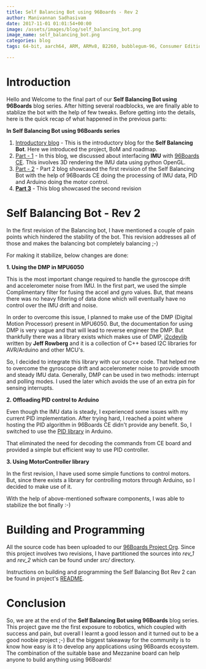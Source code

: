 ```yaml
---
title: Self Balancing Bot using 96Boards - Rev 2
author: Manivannan Sadhasivam
date: 2017-11-01 01:01:54+00:00
image: /assets/images/blog/self_balancing_bot.png
image_name: self_balancing_bot.png
categories: blog
tags: 64-bit, aarch64, ARM, ARMv8, B2260, bubblegum-96, Consumer Edition, Consumer IoT, DB410c, dragonboard410c, F-Cue, HiKey, I Squared C, I2C, Linaro, Linux, MediaTek X20, Bot, Self balancing Bot, Robotics, Digital Motion Processor, DMP, MPU6050

---
```


# **Introduction**

Hello and Welcome to the final part of our **Self Balancing Bot using 96Boards** blog series. After hitting several roadblocks, we are
finally able to stablize the bot with the help of few tweaks. Before getting into the details, here is the quick recap of what
happened in the previous parts:

**In Self Balancing Bot using 96Boards series**

1. [Introductory blog](/blog/introducing-self-balancing-bot-using-96boards/) - This is the introductory
blog for the **Self Balancing Bot**. Here we introduced the project, BoM and roadmap.
2. [Part - 1](/blog/self-balancing-bot-using-96boards-part1/) - In this blog, we discussed about
interfacing **IMU** with [96Boards CE](/products/ce/). This involves 3D rendering the IMU data using
python OpenGL.
3. [Part - 2](/blog/self-balancing-bot-using-96boards-part2/) - Part 2 blog showcased the first revision
of the Self Balancing Bot with the help of 96Boards CE doing the processing of IMU data, PID and Arduino
doing the motor control.
4. **[Part 3](/blog/self-balancing-bot-using-96boards-part3/)** - This blog showcased the second revision

# **Self Balancing Bot - Rev 2**

In the first revision of the Balancing bot, I have mentioned a couple of pain points which hindered the stability of the bot. This revision addresses all of those and makes the balancing bot completely balancing ;-)

For making it stabilize, below changes are done:

**1. Using the DMP in MPU6050**

This is the most important change required to handle the gyroscope drift and accelerometer noise from IMU. In the first part, we
used the simple Complimentary filter for fusing the accel and gyro values. But, that means there was no heavy filtering of data done
which will eventually have no control over the IMU drift and noise.

In order to overcome this issue, I planned to make use of the DMP (Digital Motion Processor) present in MPU6050. But, the documentation for using DMP is very vague and that will lead to reverse engineer the DMP. But thankfully there was a library exists which
makes use of DMP, [i2cdevlib](https://github.com/jrowberg/i2cdevlib) written by **Jeff Rowberg** and it is a collection of C++ based I2C libraries for AVR/Arduino and other MCU's.

So, I decided to integrate this library with our source code. That helped me to overcome the gyroscope drift and accelerometer noise to provide smooth and steady IMU data. Generally, DMP can be used in two methods: interrupt and polling modes. I used the later which avoids the use of an extra pin for sensing interrupts.

**2. Offloading PID control to Arduino**

Even though the IMU data is steady, I experienced some issues with my current PID implementation. After trying hard, I reached a point where hosting the PID algorithm in 96Boards CE didn't provide any benefit. So, I switched to use the [PID library](https://github.com/br3ttb/Arduino-PID-Library) in Arduino.

That eliminated the need for decoding the commands from CE board and provided a simple but efficient way to use PID controller.

**3. Using MotorController library**

In the first revision, I have used some simple functions to control motors. But, since there exists a library for controlling motors through Arduino, so I decided to make use of it.

With the help of above-mentioned software components, I was able to stabilize the bot finally :-)

# **Building and Programming**

All the source code has been uploaded to our [96Boards Project Org](https://github.com/96boards-projects/self_balancing_bot). Since this project involves two revisions, I have partitioned the sources into *rev_1* and *rev_2* which can be found under *src/* directory.

Instructions on building and programming the Self Balancing Bot Rev 2 can be found in project's [README](https://github.com/96boards-projects/self_balancing_bot/blob/master/README.md).

# **Conclusion**

So, we are at the end of the **Self Balancing Bot using 96Boards** blog series. This project gave me the first exposure to robotics, which coupled with success and pain, but overall I learnt a good lesson and it turned out to be a good noobie project ;-) But the biggest takeaway for the community is to know how easy is it to develop any applications using 96Boards ecosystem. The combination of the suitable base and Mezzanine board can help anyone to build anything using 96Boards!
